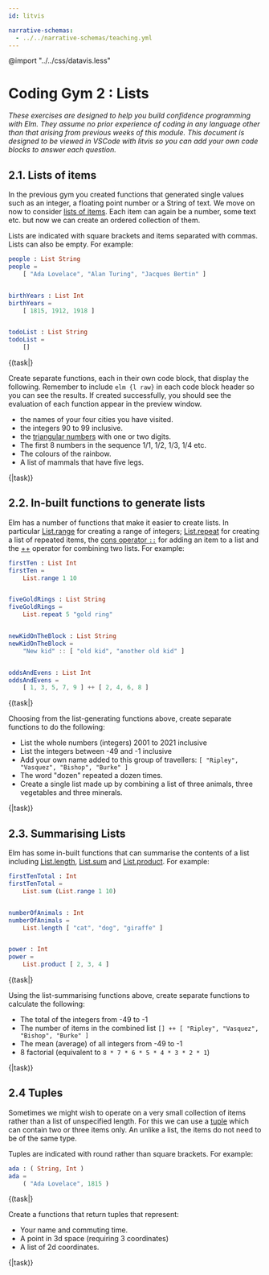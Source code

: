 ```yaml
---
id: litvis

narrative-schemas:
  - ../../narrative-schemas/teaching.yml
---
```


@import "../../css/datavis.less"

<!-- Everything above this line should probably be left untouched. -->

# Coding Gym 2 : Lists

_These exercises are designed to help you build confidence programming with Elm. They assume no prior experience of coding in any language other than that arising from previous weeks of this module. This document is designed to be viewed in VSCode with litvis so you can add your own code blocks to answer each question._

## 2.1. Lists of items

In the previous gym you created functions that generated single values such as an integer, a floating point number or a String of text. We move on now to consider [lists of items](https://package.elm-lang.org/packages/elm/core/latest/List). Each item can again be a number, some text etc. but now we can create an ordered collection of them.

Lists are indicated with square brackets and items separated with commas. Lists can also be empty. For example:

```elm {l}
people : List String
people =
    [ "Ada Lovelace", "Alan Turing", "Jacques Bertin" ]


birthYears : List Int
birthYears =
    [ 1815, 1912, 1918 ]


todoList : List String
todoList =
    []
```

{(task|}

Create separate functions, each in their own code block, that display the following. Remember to include `elm {l raw}` in each code block header so you can see the results. If created successfully, you should see the evaluation of each function appear in the preview window.

- the names of your four cities you have visited.
- the integers 90 to 99 inclusive.
- the [triangular numbers](https://en.wikipedia.org/wiki/Triangular_number) with one or two digits.
- The first 8 numbers in the sequence 1/1, 1/2, 1/3, 1/4 etc.
- The colours of the rainbow.
- A list of mammals that have five legs.

{|task)}

## 2.2. In-built functions to generate lists

Elm has a number of functions that make it easier to create lists. In particular [List.range](https://package.elm-lang.org/packages/elm/core/latest/List#range) for creating a range of integers; [List.repeat](https://package.elm-lang.org/packages/elm/core/latest/List#repeat) for creating a list of repeated items, the [cons operator `::`](<https://package.elm-lang.org/packages/elm/core/latest/List#(::)>) for adding an item to a list and the [++](https://package.elm-lang.org/packages/elm/core/latest/Basics#++) operator for combining two lists. For example:

```elm {l raw}
firstTen : List Int
firstTen =
    List.range 1 10


fiveGoldRings : List String
fiveGoldRings =
    List.repeat 5 "gold ring"


newKidOnTheBlock : List String
newKidOnTheBlock =
    "New kid" :: [ "old kid", "another old kid" ]


oddsAndEvens : List Int
oddsAndEvens =
    [ 1, 3, 5, 7, 9 ] ++ [ 2, 4, 6, 8 ]

```

{(task|}

Choosing from the list-generating functions above, create separate functions to do the following:

- List the whole numbers (integers) 2001 to 2021 inclusive
- List the integers between -49 and -1 inclusive
- Add your own name added to this group of travellers: `[ "Ripley", "Vasquez", "Bishop", "Burke" ]`
- The word "dozen" repeated a dozen times.
- Create a single list made up by combining a list of three animals, three vegetables and three minerals.

{|task)}

## 2.3. Summarising Lists

Elm has some in-built functions that can summarise the contents of a list including [List.length](https://package.elm-lang.org/packages/elm/core/latest/List#length), [List.sum](https://package.elm-lang.org/packages/elm/core/latest/List#sum) and [List.product](https://package.elm-lang.org/packages/elm/core/latest/List#product). For example:

```elm {l raw}
firstTenTotal : Int
firstTenTotal =
    List.sum (List.range 1 10)


numberOfAnimals : Int
numberOfAnimals =
    List.length [ "cat", "dog", "giraffe" ]


power : Int
power =
    List.product [ 2, 3, 4 ]
```

{(task|}

Using the list-summarising functions above, create separate functions to calculate the following:

- The total of the integers from -49 to -1
- The number of items in the combined list `[] ++ [ "Ripley", "Vasquez", "Bishop", "Burke" ]`
- The mean (average) of all integers from -49 to -1
- 8 factorial (equivalent to `8 * 7 * 6 * 5 * 4 * 3 * 2 * 1`)

{|task)}

## 2.4 Tuples

Sometimes we might wish to operate on a very small collection of items rather than a list of unspecified length. For this we can use a [tuple](https://package.elm-lang.org/packages/elm/core/latest/Tuple) which can contain two or three items only. An unlike a list, the items do not need to be of the same type.

Tuples are indicated with round rather than square brackets. For example:

```elm {l r}
ada : ( String, Int )
ada =
    ( "Ada Lovelace", 1815 )
```

{(task|}

Create a functions that return tuples that represent:

- Your name and commuting time.
- A point in 3d space (requiring 3 coordinates)
- A list of 2d coordinates.

{|task)}